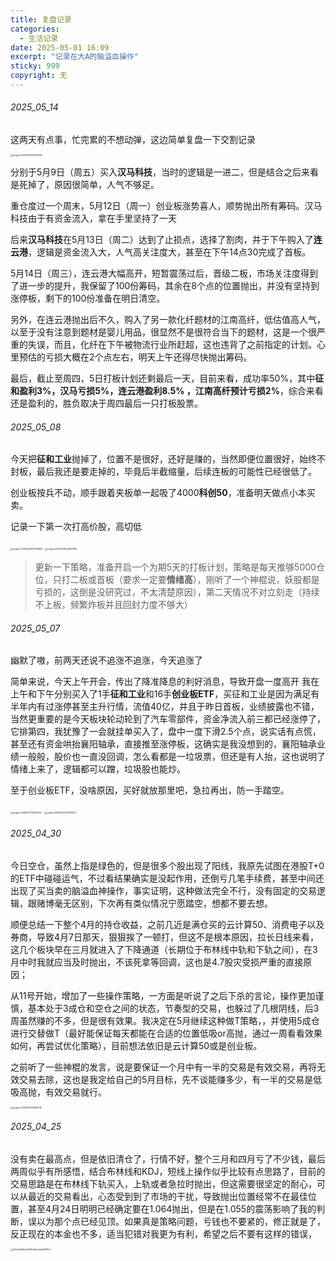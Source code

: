 ```yaml
---
title: 复盘记录
categories:
  - 生活记录
date: 2025-05-01 16:09
excerpt: "记录在大A的脑溢血操作"
sticky: 999
copyright: 无
---
```


###### 2025_05_14

这两天有点事，忙完累的不想动弹，这边简单复盘一下交割记录

<img src="/img/MoneyManagement/image-20250514220814453.webp" alt="image-20250514220814453" style="zoom:25%;" />

分别于5月9日（周五）买入**汉马科技**，当时的逻辑是一进二，但是结合之后来看是死掉了，原因很简单，人气不够足。

重仓度过一个周末，5月12日（周一）创业板涨势喜人，顺势抛出所有筹码。汉马科技由于有资金流入，拿在手里坚持了一天

后来**汉马科技**在5月13日（周二）达到了止损点，选择了割肉，并于下午购入了**连云港**，逻辑是资金流入大，人气高关注度大，甚至在下午14点30完成了首板。

 5月14日（周三），连云港大幅高开，短暂震荡过后，晋级二板，市场关注度得到了进一步的提升，我保留了100份筹码，其余在8个点的位置抛出，并没有坚持到涨停板，剩下的100份准备在明日清空。

另外，在连云港抛出后不久，购入了另一款化纤题材的江南高纤，低估值高人气，以至于没有注意到题材是婴儿用品，很显然不是很符合当下的题材，这是一个很严重的失误，而且，化纤在下午被物流行业所赶超，这也违背了之前指定的计划。心里预估的亏损大概在2个点左右，明天上午还得尽快抛出筹码。

最后，截止至周四，5日打板计划还剩最后一天，目前来看，成功率50%，其中**征和盈利3%，汉马亏损5%，连云港盈利8.5%  ，江南高纤预计亏损2%**，综合来看还是盈利的，胜负取决于周四最后一只打板股票。                                                          
###### 2025_05_08

今天把**征和工业**抛掉了，位置不是很好，还好是赚的，当然即便位置很好，始终不封板，最后我还是要走掉的，毕竟后半截缩量，后续连板的可能性已经很低了。

创业板按兵不动，顺手跟着夹板单一起吸了4000**科创50**，准备明天做点小本买卖。

记录一下第一次打高价股，高切低

<img src="/img/MoneyManagement/image-20250508213539996.webp" alt="image-20250508213539996" style="zoom: 25%;" />

<img src="/img/MoneyManagement/image-20250508213557992.webp" alt="image-20250508213557992" style="zoom:25%;" />

> 更新一下策略，准备开启一个为期5天的打板计划，策略是每天推够5000仓位，只打二板或首板（要求一定要**情绪高**），刚听了一个神棍说，妖股都是亏损的，这倒是没研究过，不太清楚原因），第二天情况不对立刻走（持续不上板，频繁炸板并且回封力度不够大）

###### 2025_05_07

幽默了嗷，前两天还说不追涨不追涨，今天追涨了

简单来说，今天上午开会，传出了降准降息的利好消息，导致开盘一度高开
		我在上午和下午分别买入了1手**征和工业**和16手**创业板ETF**，买征和工业是因为满足有半年内有过涨停甚至主升行情，流值40亿，并且于昨日首板，业绩披露也不错，当然更重要的是今天板块轮动轮到了汽车零部件，资金净流入前三都已经涨停了，它排第四，我犹豫了一会就挂单买入了，盘中一度下滑2.5个点，说实话有点慌，甚至还有资金哄抬襄阳轴承，直接推至涨停板，这确实是我没想到的，襄阳轴承业绩一般般，股价也一直没回调，怎么看都是一垃圾票，但还是有人抬，这也说明了情绪上来了，逻辑都可以蹭，垃圾股也能炒。

至于创业板ETF，没啥原因，买好就放那里吧，急拉再出，防一手踏空。

<img src="/img/MoneyManagement/image-20250507215921427.webp" alt="image-20250507215921427" style="zoom: 25%;" />

<img src="/img/MoneyManagement/image-20250507220130274.webp" alt="image-20250507220130274" style="zoom:25%;" />

###### 2025_04_30

今日空仓，虽然上指是绿色的，但是很多个股出现了阳线，我原先试图在港股T+0的ETF中碰碰运气，不过看结果确实是没起作用，还倒亏几笔手续费，甚至中间还出现了买当卖的脑溢血神操作，事实证明，这种做法完全不行，没有固定的交易逻辑，跟赌博毫无区别，下次再有类似情况宁愿踏空，想都不要去想。

顺便总结一下整个4月的持仓收益，之前几近是满仓买的云计算50、消费电子以及券商，导致4月7日那天，狠狠挨了一顿打，但这不是根本原因，拉长日线来看，这几个板块早在三月就进入了下降通道（长期位于布林线中轨和下轨之间），在3月中时我就应当及时抛出，不该死拿等回调，这也是4.7股灾受损严重的直接原因；

从11号开始，增加了一些操作策略，一方面是听说了之后下杀的言论，操作更加谨慎，基本处于3成仓和空仓之间的状态，节奏型的交易，也躲过了几根阴线，后3周虽然赚的不多，但是很有效果。我决定在5月继续这种做T策略，，并使用5成仓进行交替做T（最好能保证每天都能在合适的位置低吸or高抛，通过一周看看效果如何，再尝试优化策略），目前想法依旧是云计算50或是创业板。

之前听了一些神棍的发言，说是要保证一个月中有一半的交易是有效交易，再将无效交易去除，这也是我定给自己的5月目标，先不谈能赚多少，有一半的交易是低吸高抛，有效交易就行。

<img src="/img/MoneyManagement/image-20250501154805735.webp" alt="image-20250501154805735" style="zoom:25%;" />

###### 2025_04_25

没有卖在最高点，但是依旧清仓了，行情不好，整个三月和四月亏了不少钱，最后两周似乎有所感悟，结合布林线和KDJ，短线上操作似乎比较有点思路了，目前的交易思路是在布林线下轨买入，上轨或者急拉时抛出，但这需要很坚定的耐心，可以从最近的交易看出，心态受到到了市场的干扰，导致抛出位置经常不在最佳位置，甚至4月24日明明已经确定要在1.064抛出，但是在1.055的震荡影响了我的判断，误以为那个点已经见顶。如果真是策略问题，亏钱也不要紧的，修正就是了，反正现在的本金也不多，适当犯错对我更为有利，希望之后不要有这样的错误，

<img src="/img/MoneyManagement/2024d549e422481e16cb12a126f1fe1.webp" alt="2024d549e422481e16cb12a126f1fe1" style="zoom:25%;" />